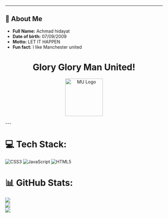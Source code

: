 <!-- Banner Header -->


---

## 🔴 About Me
- **Full Name:** Achmad hidayat
- **Date of birth:** 07/09/2009
- **Motto:** LET IT HAPPEN
- **Fun fact:** I like Manchester united
  
<h1 align="center"> Glory Glory Man United! </h1>

<p align="center">
  <img src="https://upload.wikimedia.org/wikipedia/en/7/7a/Manchester_United_FC_crest.svg" width="120" alt="MU Logo">
</p>
---



# 💻 Tech Stack:
![CSS3](https://img.shields.io/badge/css3-%231572B6.svg?style=flat&logo=css3&logoColor=white) ![JavaScript](https://img.shields.io/badge/javascript-%23323330.svg?style=flat&logo=javascript&logoColor=%23F7DF1E) ![HTML5](https://img.shields.io/badge/html5-%23E34F26.svg?style=flat&logo=html5&logoColor=white)
# 📊 GitHub Stats:
![](https://github-readme-stats.vercel.app/api?username=Amad-Indoasat&theme=shadow_red&hide_border=false&include_all_commits=false&count_private=false)<br/>
![](https://nirzak-streak-stats.vercel.app/?user=Amad-Indoasat&theme=shadow_red&hide_border=false)<br/>
![](https://github-readme-stats.vercel.app/api/top-langs/?username=Amad-Indoasat&theme=shadow_red&hide_border=false&include_all_commits=false&count_private=false&layout=compact)

<!-- Proudly created with GPRM ( https://gprm.itsvg.in ) -->

<!-- Proudly created with GPRM ( https://gprm.itsvg.in ) -->

